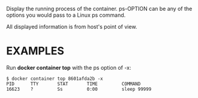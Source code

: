 Display the running process of the container. ps-OPTION can be any of the options you would pass to a Linux ps command.

All displayed information is from host's point of view.

# EXAMPLES

Run **docker container top** with the ps option of -x:

    $ docker container top 8601afda2b -x
    PID      TTY       STAT       TIME         COMMAND
    16623    ?         Ss         0:00         sleep 99999

